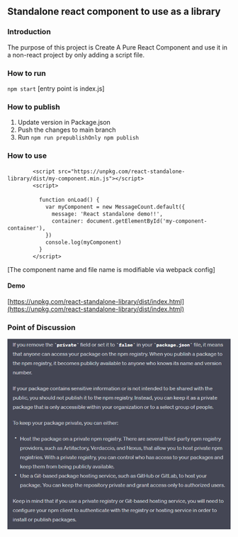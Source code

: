 ## Standalone react component to use as a library

###  Introduction
The purpose of this project is Create A Pure React Component and use it in a non-react project by only adding a script file.

### How to run

`npm start` 
[entry point is index.js]

### How to publish
1. Update version in Package.json
2. Push the changes to main branch
3. Run
    `npm run prepublishOnly
     npm publish`

### How to use
````
        <script src="https://unpkg.com/react-standalone-library/dist/my-component.min.js"></script>
        <script>
        
          function onLoad() {
            var myComponent = new MessageCount.default({
              message: 'React standalone demo!!',
              container: document.getElementById('my-component-container'),
            })
            console.log(myComponent)
          }
        </script>

````
[The component name and file name is modifiable via webpack config]

#### Demo
[https://unpkg.com/react-standalone-library/dist/index.html](https://unpkg.com/react-standalone-library/dist/index.html)

### Point of Discussion
 ![img.png](img.png)
